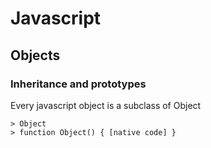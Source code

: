 # Javascript #

## Objects ##

### Inheritance and prototypes ###
Every javascript object is a subclass of Object
````
> Object
> function Object() { [native code] }
````
